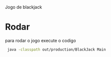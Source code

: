 Jogo de blackjack

# Rodar
para rodar o jogo execute o codigo

````bash
 java -classpath out/production/BlackJack Main

````